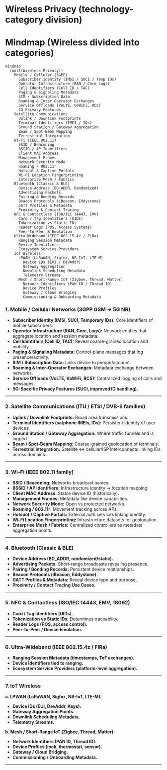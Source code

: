 # Wireless Privacy (technology-category division)

# Mindmap (Wireless divided into categories)

```mermaid
mindmap
  root((Wireless Privacy))
    Mobile / Cellular (3GPP)
      Subscriber Identity (IMSI / SUCI / Temp IDs)
      Operator Infrastructure (RAN / Core Logs)
      Cell Identifiers (Cell ID / TAC)
      Paging & Signaling Metadata
      SIM / Subscription Data
      Roaming & Inter-Operator Exchanges
      Service Offloads (VoLTE, VoWiFi, RCS)
      5G Privacy Features
    Satellite Communications
      Uplink / Downlink Footprints
      Terminal Identifiers (IMEI / IDs)
      Ground Station / Gateway Aggregation
      Beam / Spot-Beam Mapping
      Terrestrial Integration
    Wi-Fi (IEEE 802.11)
      SSID / Beaconing
      BSSID / AP Identifiers
      Client MAC Address
      Management Frames
      Network Security Mode
      Roaming / 802.11r
      Hotspot & Captive Portals
      Wi-Fi Location Fingerprinting
      Enterprise Mesh / Fabrics
    Bluetooth (Classic & BLE)
      Device Address (BD_ADDR, Randomized)
      Advertising Packets
      Pairing & Bonding Records
      Beacon Protocols (iBeacon, Eddystone)
      GATT Profiles & Metadata
      Proximity & Contact-Tracing
    NFC & Contactless (ISO/IEC 14443, EMV)
      Card / Tag Identifiers (UIDs)
      Tokenization vs Static IDs
      Reader Logs (POS, Access Systems)
      Peer-to-Peer & Emulation
    Ultra-Wideband (IEEE 802.15.4z / FiRa)
      Ranging Session Metadata
      Device Identifiers
      Ecosystem Service Providers
    IoT Wireless
      LPWAN (LoRaWAN, Sigfox, NB-IoT, LTE-M)
        Device IDs (EUI / DevAddr)
        Gateway Aggregation
        Downlink Scheduling Metadata
        Telemetry Streams
      Mesh / Short-Range IoT (Zigbee, Thread, Matter)
        Network Identifiers (PAN ID / Thread ID)
        Device Profiles
        Gateway / Cloud Bridging
        Commissioning & Onboarding Metadata
```


### 1. **Mobile / Cellular Networks (3GPP GSM → 5G NR)**

* **Subscriber Identity (IMSI, SUCI, Temporary IDs):** Core identifiers of mobile subscribers.
* **Operator Infrastructure (RAN, Core, Logs):** Network entities that aggregate location and session metadata.
* **Cell Identifiers (Cell ID, TAC):** Reveal coarse-grained location and mobility.
* **Paging & Signaling Metadata:** Control-plane messages that log presence/activity.
* **SIM / Subscription Data:** Links device to person/account.
* **Roaming & Inter-Operator Exchanges:** Metadata exchange between networks.
* **Service Offloads (VoLTE, VoWiFi, RCS):** Centralized logging of calls and messages.
* **5G-Specific Privacy Features (SUCI, improved ID handling).**

---

### 2. **Satellite Communications (ITU / ETSI / DVB-S families)**

* **Uplink / Downlink Footprints:** Broad area transmissions.
* **Terminal Identifiers (satphone IMEIs, IDs):** Persistent identity of user devices.
* **Ground Station / Gateway Aggregation:** Where traffic funnels and is logged.
* **Beam / Spot-Beam Mapping:** Coarse-grained geolocation of terminals.
* **Terrestrial Integration:** Satellite ↔ cellular/ISP interconnects linking IDs across domains.

---

### 3. **Wi-Fi (IEEE 802.11 family)**

* **SSID / Beaconing:** Networks broadcast names.
* **BSSID / AP Identifiers:** Infrastructure identity → location mapping.
* **Client MAC Address:** Stable device ID (historically).
* **Management Frames:** Metadata like device capabilities.
* **Network Security Mode:** Open vs protected networks.
* **Roaming / 802.11r:** Movement tracking across APs.
* **Hotspot / Captive Portals:** External auth services linking identity.
* **Wi-Fi Location Fingerprinting:** Infrastructure datasets for geolocation.
* **Enterprise Mesh / Fabrics:** Centralized controllers as metadata aggregation points.

---

### 4. **Bluetooth (Classic & BLE)**

* **Device Address (BD\_ADDR, randomized/static).**
* **Advertising Packets:** Short-range broadcasts revealing presence.
* **Pairing / Bonding Records:** Persistent device relationships.
* **Beacon Protocols (iBeacon, Eddystone).**
* **GATT Profiles & Metadata:** Reveal device type and purpose.
* **Proximity / Contact Tracing Use Cases.**

---

### 5. **NFC & Contactless (ISO/IEC 14443, EMV, 18092)**

* **Card / Tag Identifiers (UIDs).**
* **Tokenization vs Static IDs:** Determines traceability.
* **Reader Logs (POS, access control).**
* **Peer-to-Peer / Device Emulation.**

---

### 6. **Ultra-Wideband (IEEE 802.15.4z / FiRa)**

* **Ranging Session Metadata (timestamps, ToF exchanges).**
* **Device Identifiers tied to ranging.**
* **Ecosystem Service Providers (platform-level aggregation).**

---

### 7. **IoT Wireless**

**a. LPWAN (LoRaWAN, Sigfox, NB-IoT, LTE-M):**

* **Device IDs (EUI, DevAddr, Keys).**
* **Gateway Aggregation Points.**
* **Downlink Scheduling Metadata.**
* **Telemetry Streams.**

**b. Mesh / Short-Range IoT (Zigbee, Thread, Matter):**

* **Network Identifiers (PAN ID, Thread ID).**
* **Device Profiles (lock, thermostat, sensor).**
* **Gateway / Cloud Bridging.**
* **Commissioning / Onboarding Metadata.**

---
